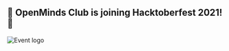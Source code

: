 ## 🎃 OpenMinds Club is joining Hacktoberfest 2021! 🎃 ##

![Event logo](https://www.pixenli.com/image/kKVzv4Tf)
